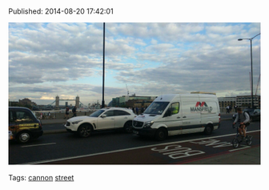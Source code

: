 
# 

Published: 2014-08-20 17:42:01

![](95295040017-0.jpg)

Tags: [cannon](tag-cannon.md) [street](tag-street.md)
